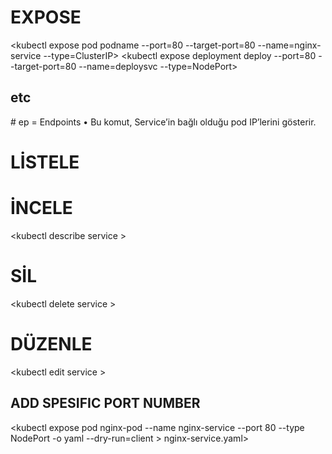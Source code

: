 
# EXPOSE
<kubectl expose pod podname --port=80 --target-port=80 --name=nginx-service --type=ClusterIP>
<kubectl expose deployment deploy --port=80 --target-port=80 --name=deploysvc --type=NodePort>
## etc

<kubectl get ep>
# ep = Endpoints
	•	Bu komut, Service’in bağlı olduğu pod IP’lerini gösterir.

# LİSTELE
<kubectl get service>

# İNCELE
<kubectl describe service <svc-name>>

# SİL
<kubectl delete service  <SVC-NAME>>

# DÜZENLE
<kubectl edit service <svc-name>>

## ADD SPESIFIC PORT NUMBER 
<kubectl expose pod nginx-pod --name nginx-service --port 80 --type NodePort -o yaml --dry-run=client > nginx-service.yaml>
